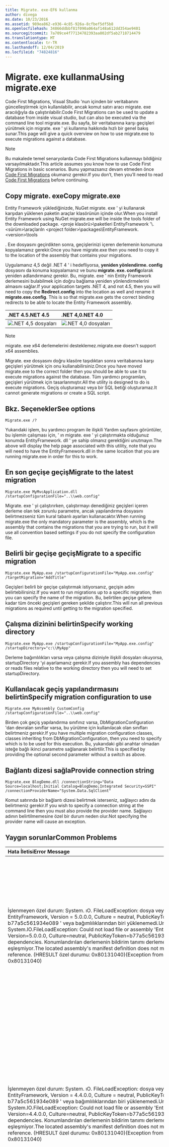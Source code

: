 ```yaml
---
title: Migrate. exe-EF6 kullanma
author: divega
ms.date: 10/23/2016
ms.assetid: 989ea862-e936-4c85-926a-8cfbef5df5b8
ms.openlocfilehash: 34866ddbbf81f090a064af148a612dd354ae9401
ms.sourcegitcommit: 7a709ce4f77134782393aa802df5ab2718714479
ms.translationtype: MT
ms.contentlocale: tr-TR
ms.lasthandoff: 12/04/2019
ms.locfileid: "74824816"
---
```

# <a name="using-migrateexe"></a><span data-ttu-id="c10b5-102">Migrate. exe kullanma</span><span class="sxs-lookup"><span data-stu-id="c10b5-102">Using migrate.exe</span></span>
<span data-ttu-id="c10b5-103">Code First Migrations, Visual Studio 'nun içinden bir veritabanını güncelleştirmek için kullanılabilir, ancak komut satırı aracı migrate. exe aracılığıyla da çalıştırılabilir.</span><span class="sxs-lookup"><span data-stu-id="c10b5-103">Code First Migrations can be used to update a database from inside visual studio, but can also be executed via the command line tool migrate.exe.</span></span> <span data-ttu-id="c10b5-104">Bu sayfa, bir veritabanına karşı geçişleri yürütmek için migrate. exe ' yi kullanma hakkında hızlı bir genel bakış sunar.</span><span class="sxs-lookup"><span data-stu-id="c10b5-104">This page will give a quick overview on how to use migrate.exe to execute migrations against a database.</span></span>

> [!NOTE]
> <span data-ttu-id="c10b5-105">Bu makalede temel senaryolarda Code First Migrations kullanmayı bildiğiniz varsayılmaktadır.</span><span class="sxs-lookup"><span data-stu-id="c10b5-105">This article assumes you know how to use Code First Migrations in basic scenarios.</span></span> <span data-ttu-id="c10b5-106">Bunu yapmazsanız devam etmeden önce [Code First Migrations](~/ef6/modeling/code-first/migrations/index.md) okumanız gerekir.</span><span class="sxs-lookup"><span data-stu-id="c10b5-106">If you don’t, then you’ll need to read [Code First Migrations](~/ef6/modeling/code-first/migrations/index.md) before continuing.</span></span>

## <a name="copy-migrateexe"></a><span data-ttu-id="c10b5-107">Copy migrate. exe</span><span class="sxs-lookup"><span data-stu-id="c10b5-107">Copy migrate.exe</span></span>

<span data-ttu-id="c10b5-108">Entity Framework yüklediğinizde, NuGet migrate. exe ' yi kullanarak karşıdan yüklenen paketin araçlar klasörünün içinde olur.</span><span class="sxs-lookup"><span data-stu-id="c10b5-108">When you install Entity Framework using NuGet migrate.exe will be inside the tools folder of the downloaded package.</span></span> <span data-ttu-id="c10b5-109">&lt;proje klasörü&gt;\\paketleri EntityFramework '\\.&lt;sürüm&gt;\\araçları</span><span class="sxs-lookup"><span data-stu-id="c10b5-109">In &lt;project folder&gt;\\packages\\EntityFramework.&lt;version&gt;\\tools</span></span>

<span data-ttu-id="c10b5-110">. Exe dosyasını geçirdikten sonra, geçişlerinizi içeren derlemenin konumuna kopyalamanız gerekir.</span><span class="sxs-lookup"><span data-stu-id="c10b5-110">Once you have migrate.exe then you need to copy it to the location of the assembly that contains your migrations.</span></span>

<span data-ttu-id="c10b5-111">Uygulamanız 4,5 değil .NET 4 ' i hedefliyorsa, **yeniden yönlendirme. config** dosyasını da konuma kopyalamanız ve bunu **migrate. exe. config**olarak yeniden adlandırmanız gerekir. Bu, migrate. exe ' nin Entity Framework derlemesini bulabilmek için doğru bağlama yeniden yönlendirmelerini almasını sağlar.</span><span class="sxs-lookup"><span data-stu-id="c10b5-111">If your application targets .NET 4, and not 4.5, then you will need to copy the **Redirect.config** into the location as well and rename it **migrate.exe.config**. This is so that migrate.exe gets the correct binding redirects to be able to locate the Entity Framework assembly.</span></span>

| <span data-ttu-id="c10b5-112">.NET 4.5</span><span class="sxs-lookup"><span data-stu-id="c10b5-112">.NET 4.5</span></span>                                      | <span data-ttu-id="c10b5-113">.NET 4,0</span><span class="sxs-lookup"><span data-stu-id="c10b5-113">.NET 4.0</span></span>                                      |
|:----------------------------------------------|:----------------------------------------------|
| ![.NET 4,5 dosyaları](~/ef6/media/net45files.png) | ![.NET 4,0 dosyaları](~/ef6/media/net40files.png) |

> [!NOTE]
> <span data-ttu-id="c10b5-116">migrate. exe x64 derlemelerini desteklemez.</span><span class="sxs-lookup"><span data-stu-id="c10b5-116">migrate.exe doesn't support x64 assemblies.</span></span>

<span data-ttu-id="c10b5-117">Migrate. exe dosyasını doğru klasöre taşıdıktan sonra veritabanına karşı geçişleri yürütmek için onu kullanabilirsiniz.</span><span class="sxs-lookup"><span data-stu-id="c10b5-117">Once you have moved migrate.exe to the correct folder then you should be able to use it to execute migrations against the database.</span></span> <span data-ttu-id="c10b5-118">Tüm yardımcı programları, geçişleri yürütmek için tasarlanmıştır.</span><span class="sxs-lookup"><span data-stu-id="c10b5-118">All the utility is designed to do is execute migrations.</span></span> <span data-ttu-id="c10b5-119">Geçiş oluşturamaz veya bir SQL betiği oluşturamaz.</span><span class="sxs-lookup"><span data-stu-id="c10b5-119">It cannot generate migrations or create a SQL script.</span></span>

## <a name="see-options"></a><span data-ttu-id="c10b5-120">Bkz. Seçenekler</span><span class="sxs-lookup"><span data-stu-id="c10b5-120">See options</span></span>

``` console
Migrate.exe /?
```

<span data-ttu-id="c10b5-121">Yukarıdaki işlem, bu yardımcı program ile ilişkili Yardım sayfasını görüntüler, bu işlemin çalışması için, ' ın migrate. exe ' yi çalıştırmakta olduğunuz konumda EntityFramework. dll ' ye sahip olmanız gerektiğini unutmayın.</span><span class="sxs-lookup"><span data-stu-id="c10b5-121">The above will display the help page associated with this utility, note that you will need to have the EntityFramework.dll in the same location that you are running migrate.exe in order for this to work.</span></span>

## <a name="migrate-to-the-latest-migration"></a><span data-ttu-id="c10b5-122">En son geçişe geçiş</span><span class="sxs-lookup"><span data-stu-id="c10b5-122">Migrate to the latest migration</span></span>

``` console
Migrate.exe MyMvcApplication.dll /startupConfigurationFile="..\\web.config"
```

<span data-ttu-id="c10b5-123">Migrate. exe ' yi çalıştırırken, çalıştırmayı denediğiniz geçişleri içeren derleme olan tek zorunlu parametre, ancak yapılandırma dosyasını belirtmezseniz tüm kural tabanlı ayarları kullanacaktır.</span><span class="sxs-lookup"><span data-stu-id="c10b5-123">When running migrate.exe the only mandatory parameter is the assembly, which is the assembly that contains the migrations that you are trying to run, but it will use all convention based settings if you do not specify the configuration file.</span></span>

## <a name="migrate-to-a-specific-migration"></a><span data-ttu-id="c10b5-124">Belirli bir geçişe geçiş</span><span class="sxs-lookup"><span data-stu-id="c10b5-124">Migrate to a specific migration</span></span>

``` console
Migrate.exe MyApp.exe /startupConfigurationFile="MyApp.exe.config" /targetMigration="AddTitle"
```

<span data-ttu-id="c10b5-125">Geçişleri belirli bir geçişe çalıştırmak istiyorsanız, geçişin adını belirtebilirsiniz.</span><span class="sxs-lookup"><span data-stu-id="c10b5-125">If you want to run migrations up to a specific migration, then you can specify the name of the migration.</span></span> <span data-ttu-id="c10b5-126">Bu, belirtilen geçişe gelene kadar tüm önceki geçişleri gereken şekilde çalıştırır.</span><span class="sxs-lookup"><span data-stu-id="c10b5-126">This will run all previous migrations as required until getting to the migration specified.</span></span>

## <a name="specify-working-directory"></a><span data-ttu-id="c10b5-127">Çalışma dizinini belirtin</span><span class="sxs-lookup"><span data-stu-id="c10b5-127">Specify working directory</span></span>

``` console
Migrate.exe MyApp.exe /startupConfigurationFile="MyApp.exe.config" /startupDirectory="c:\\MyApp"
```

<span data-ttu-id="c10b5-128">Derleme bağımlılıkları varsa veya çalışma diziniyle ilişkili dosyaları okuyorsa, startupDirectory 'yi ayarlamanız gerekir.</span><span class="sxs-lookup"><span data-stu-id="c10b5-128">If you assembly has dependencies or reads files relative to the working directory then you will need to set startupDirectory.</span></span>

## <a name="specify-migration-configuration-to-use"></a><span data-ttu-id="c10b5-129">Kullanılacak geçiş yapılandırmasını belirtin</span><span class="sxs-lookup"><span data-stu-id="c10b5-129">Specify migration configuration to use</span></span>

``` console
Migrate.exe MyAssembly CustomConfig /startupConfigurationFile="..\\web.config"
```

<span data-ttu-id="c10b5-130">Birden çok geçiş yapılandırma sınıfınız varsa, DbMigrationConfiguration 'dan devralan sınıflar varsa, bu yürütme için kullanılacak olan sınıfları belirtmeniz gerekir.</span><span class="sxs-lookup"><span data-stu-id="c10b5-130">If you have multiple migration configuration classes, classes inheriting from DbMigrationConfiguration, then you need to specify which is to be used for this execution.</span></span> <span data-ttu-id="c10b5-131">Bu, yukarıdaki gibi anahtar olmadan isteğe bağlı ikinci parametre sağlanarak belirtilir.</span><span class="sxs-lookup"><span data-stu-id="c10b5-131">This is specified by providing the optional second parameter without a switch as above.</span></span>

## <a name="provide-connection-string"></a><span data-ttu-id="c10b5-132">Bağlantı dizesi sağla</span><span class="sxs-lookup"><span data-stu-id="c10b5-132">Provide connection string</span></span>

``` console
Migrate.exe BlogDemo.dll /connectionString="Data Source=localhost;Initial Catalog=BlogDemo;Integrated Security=SSPI" /connectionProviderName="System.Data.SqlClient"
```

<span data-ttu-id="c10b5-133">Komut satırında bir bağlantı dizesi belirtmek isterseniz, sağlayıcı adını da belirtmeniz gerekir.</span><span class="sxs-lookup"><span data-stu-id="c10b5-133">If you wish to specify a connection string at the command line then you must also provide the provider name.</span></span> <span data-ttu-id="c10b5-134">Sağlayıcı adının belirtilmemesine özel bir durum neden olur.</span><span class="sxs-lookup"><span data-stu-id="c10b5-134">Not specifying the provider name will cause an exception.</span></span>

## <a name="common-problems"></a><span data-ttu-id="c10b5-135">Yaygın sorunlar</span><span class="sxs-lookup"><span data-stu-id="c10b5-135">Common Problems</span></span>

| <span data-ttu-id="c10b5-136">Hata İletisi</span><span class="sxs-lookup"><span data-stu-id="c10b5-136">Error Message</span></span>                                                                                                                                                                                                                                                                                                                      | <span data-ttu-id="c10b5-137">Çözüm</span><span class="sxs-lookup"><span data-stu-id="c10b5-137">Solution</span></span>                                                                                                                                                                                                                                                                                             |
|:-----------------------------------------------------------------------------------------------------------------------------------------------------------------------------------------------------------------------------------------------------------------------------------------------------------------------------------|:-----------------------------------------------------------------------------------------------------------------------------------------------------------------------------------------------------------------------------------------------------------------------------------------------------|
| <span data-ttu-id="c10b5-138">İşlenmeyen özel durum: System. ıO. FileLoadException: dosya veya derleme ' EntityFramework, Version = 5.0.0.0, Culture = neutral, PublicKeyToken = b77a5c561934e089 ' veya bağımlılıklarından biri yüklenemedi.</span><span class="sxs-lookup"><span data-stu-id="c10b5-138">Unhandled Exception: System.IO.FileLoadException:  Could not load file or assembly 'EntityFramework, Version=5.0.0.0, Culture=neutral, PublicKeyToken=b77a5c561934e089' or one of its dependencies.</span></span> <span data-ttu-id="c10b5-139">Konumlandırılan derlemenin bildirim tanımı derleme başvurusuyla eşleşmiyor.</span><span class="sxs-lookup"><span data-stu-id="c10b5-139">The located assembly's manifest definition does not match the assembly reference.</span></span> <span data-ttu-id="c10b5-140">(HRESULT özel durumu: 0x80131040)</span><span class="sxs-lookup"><span data-stu-id="c10b5-140">(Exception from HRESULT: 0x80131040)</span></span>         | <span data-ttu-id="c10b5-141">Bu genellikle, Redirect. config dosyası olmadan bir .NET 4 uygulaması çalıştırdığınız anlamına gelir.</span><span class="sxs-lookup"><span data-stu-id="c10b5-141">This typically means that you are running a .NET 4 application without the Redirect.config file.</span></span> <span data-ttu-id="c10b5-142">Redirect. config dosyasını migrate. exe ile aynı konuma kopyalamanız ve. exe. config dosyasını geçirmek için yeniden adlandırmanız gerekir.</span><span class="sxs-lookup"><span data-stu-id="c10b5-142">You need to copy the Redirect.config to the same location as migrate.exe and rename it to migrate.exe.config.</span></span>                                                                                       |
| <span data-ttu-id="c10b5-143">İşlenmeyen özel durum: System. ıO. FileLoadException: dosya veya derleme ' EntityFramework, Version = 4.4.0.0, Culture = neutral, PublicKeyToken = b77a5c561934e089 ' veya bağımlılıklarından biri yüklenemedi.</span><span class="sxs-lookup"><span data-stu-id="c10b5-143">Unhandled Exception: System.IO.FileLoadException: Could not load file or assembly 'EntityFramework, Version=4.4.0.0, Culture=neutral, PublicKeyToken=b77a5c561934e089' or one of its dependencies.</span></span> <span data-ttu-id="c10b5-144">Konumlandırılan derlemenin bildirim tanımı derleme başvurusuyla eşleşmiyor.</span><span class="sxs-lookup"><span data-stu-id="c10b5-144">The located assembly's manifest definition does not match the assembly reference.</span></span> <span data-ttu-id="c10b5-145">(HRESULT özel durumu: 0x80131040)</span><span class="sxs-lookup"><span data-stu-id="c10b5-145">(Exception from HRESULT: 0x80131040)</span></span>          | <span data-ttu-id="c10b5-146">Bu özel durum, migrate. exe konumuna kopyaladığınız Redirect. config dosyasına sahip bir .NET 4,5 uygulaması çalıştırdığınız anlamına gelir.</span><span class="sxs-lookup"><span data-stu-id="c10b5-146">This exception means that you are running a .NET 4.5 application with the Redirect.config copied to the migrate.exe location.</span></span> <span data-ttu-id="c10b5-147">Uygulamanız .NET 4,5 ise, içindeki yeniden yönlendirmeleri yapılandırma dosyasına sahip olmanız gerekmez.</span><span class="sxs-lookup"><span data-stu-id="c10b5-147">If your app is .NET 4.5 then you do not need to have the config file with the redirects inside.</span></span> <span data-ttu-id="c10b5-148">Migrate. exe. config dosyasını silin.</span><span class="sxs-lookup"><span data-stu-id="c10b5-148">Delete the migrate.exe.config file.</span></span>                                    |
| <span data-ttu-id="c10b5-149">Hata: bekleyen değişiklikler olduğu ve otomatik geçiş devre dışı olduğu için veritabanı geçerli modelle eşleşecek şekilde güncelleştirilemiyor.</span><span class="sxs-lookup"><span data-stu-id="c10b5-149">ERROR: Unable to update database to match the current model because there are pending changes and automatic migration is disabled.</span></span> <span data-ttu-id="c10b5-150">Bekleyen model değişikliklerini kod tabanlı bir geçişe yazın ya da otomatik geçişi etkinleştirin.</span><span class="sxs-lookup"><span data-stu-id="c10b5-150">Either write the pending model changes to a code-based migration or enable automatic migration.</span></span> <span data-ttu-id="c10b5-151">Otomatik geçişi etkinleştirmek için DbMigrationsConfiguration. AutomaticMigrationsEnabled değerini true olarak ayarlayın.</span><span class="sxs-lookup"><span data-stu-id="c10b5-151">Set DbMigrationsConfiguration.AutomaticMigrationsEnabled to true to enable automatic migration.</span></span> | <span data-ttu-id="c10b5-152">Bu hata, modelde yapılan değişikliklerle buluta bir geçiş oluşturmadıysanız ve veritabanı modeliyle eşleşmediğinden geçiş işlemi çalıştırıldığında oluşur.</span><span class="sxs-lookup"><span data-stu-id="c10b5-152">This error occurs if running migrate when you haven’t created a migration to cope with changes made to the model, and the database does not match the model.</span></span> <span data-ttu-id="c10b5-153">Bir model sınıfına özellik eklemek ve ardından veritabanını yükseltmek için geçiş oluşturmadan migrate. exe ' yi çalıştırmak bunun bir örneğidir.</span><span class="sxs-lookup"><span data-stu-id="c10b5-153">Adding a property to a model class then running migrate.exe without creating a migration to upgrade the database is an example of this.</span></span> |
| <span data-ttu-id="c10b5-154">Hata: ' System. Data. Entity. geçişler. Design. Toolingfaon + UpdateRunner, EntityFramework, Version = 5.0.0.0, Culture = neutral, PublicKeyToken = b77a5c561934e089 ' üyesi için tür çözümlenemedi.</span><span class="sxs-lookup"><span data-stu-id="c10b5-154">ERROR: Type is not resolved for member 'System.Data.Entity.Migrations.Design.ToolingFacade+UpdateRunner,EntityFramework, Version=5.0.0.0, Culture=neutral, PublicKeyToken=b77a5c561934e089'.</span></span>                                                                                                                                       | <span data-ttu-id="c10b5-155">Hatalı bir başlangıç dizini belirtilerek bu hataya neden olmuş olabilir.</span><span class="sxs-lookup"><span data-stu-id="c10b5-155">This error can be caused by specifying an incorrect startup directory.</span></span> <span data-ttu-id="c10b5-156">Bu, migrate. exe ' nin konumu olmalıdır</span><span class="sxs-lookup"><span data-stu-id="c10b5-156">This must be the location of migrate.exe</span></span>                                                                                                                                                                                      |
| <span data-ttu-id="c10b5-157">İşlenmeyen özel durum: System. NullReferenceException: nesne başvurusu bir nesnenin örneğine ayarlanmadı.</span><span class="sxs-lookup"><span data-stu-id="c10b5-157">Unhandled Exception: System.NullReferenceException: Object reference not set to an instance of an object.</span></span> <br/>   <span data-ttu-id="c10b5-158">System. Data. Entity. geçişler. Console. program. Main (String [] args) konumunda</span><span class="sxs-lookup"><span data-stu-id="c10b5-158">at System.Data.Entity.Migrations.Console.Program.Main(String[] args)</span></span>                                                                                                                                             | <span data-ttu-id="c10b5-159">Bunun nedeni, kullanmakta olduğunuz bir senaryo için gerekli bir parametre belirtmemelidir.</span><span class="sxs-lookup"><span data-stu-id="c10b5-159">This can be caused by not specifying a required parameter for a scenario that you are using.</span></span> <span data-ttu-id="c10b5-160">Örneğin, sağlayıcı adını belirtmeden bir bağlantı dizesi belirtin.</span><span class="sxs-lookup"><span data-stu-id="c10b5-160">For example specifying a connection string without specifying the provider name.</span></span>                                                                                                                        |
| <span data-ttu-id="c10b5-161">Hata: ' ClassLibrary1 ' derlemesinde birden fazla geçiş yapılandırması türü bulundu.</span><span class="sxs-lookup"><span data-stu-id="c10b5-161">ERROR: More than one migrations configuration type was found in the assembly 'ClassLibrary1'.</span></span> <span data-ttu-id="c10b5-162">Kullanılacak birinin adını belirtin.</span><span class="sxs-lookup"><span data-stu-id="c10b5-162">Specify the name of the one to use.</span></span>                                                                                                                                                                                                  | <span data-ttu-id="c10b5-163">Hata durumunda, verilen derlemede birden fazla yapılandırma sınıfı vardır.</span><span class="sxs-lookup"><span data-stu-id="c10b5-163">As the error states, there is more than one configuration class in the given assembly.</span></span> <span data-ttu-id="c10b5-164">Hangisinin kullanılacağını belirtmek için/configurationType anahtarını kullanmanız gerekir.</span><span class="sxs-lookup"><span data-stu-id="c10b5-164">You must use the /configurationType switch to specify which to use.</span></span>                                                                                                                                           |
| <span data-ttu-id="c10b5-165">Hata: '&lt;assemblyName&gt;' dosyası veya bütünleştirilmiş kodu ya da bağımlılıklarından biri yüklenemedi.</span><span class="sxs-lookup"><span data-stu-id="c10b5-165">ERROR: Could not load file or assembly ‘&lt;assemblyName&gt;’ or one of its dependencies.</span></span> <span data-ttu-id="c10b5-166">Verilen derleme adı veya kod temeli geçersizdi.</span><span class="sxs-lookup"><span data-stu-id="c10b5-166">The given assembly name or codebase was invalid.</span></span> <span data-ttu-id="c10b5-167">(HRESULT özel durumu: 0x80131047)</span><span class="sxs-lookup"><span data-stu-id="c10b5-167">(Exception from HRESULT: 0x80131047)</span></span>                                                                                                                                                    | <span data-ttu-id="c10b5-168">Bunun nedeni, derleme adı yanlış belirtilerek veya olmayan</span><span class="sxs-lookup"><span data-stu-id="c10b5-168">This can be caused by specifying an assembly name incorrectly or not having</span></span>                                                                                                                                                                                                                          |
| <span data-ttu-id="c10b5-169">Hata: '&lt;assemblyName&gt;' dosyası veya bütünleştirilmiş kodu ya da bağımlılıklarından biri yüklenemedi.</span><span class="sxs-lookup"><span data-stu-id="c10b5-169">ERROR: Could not load file or assembly ‘&lt;assemblyName&gt;' or one of its dependencies.</span></span> <span data-ttu-id="c10b5-170">Bir programı hatalı biçimde yükleme girişiminde bulunuldu.</span><span class="sxs-lookup"><span data-stu-id="c10b5-170">An attempt was made to load a program with an incorrect format.</span></span>                                                                                                                                                                          | <span data-ttu-id="c10b5-171">Bu, migrate. exe ' yi bir x64 uygulamasına karşı çalıştırmaya çalışıyorsanız meydana gelir.</span><span class="sxs-lookup"><span data-stu-id="c10b5-171">This happens if you are trying to run migrate.exe against an x64 application.</span></span> <span data-ttu-id="c10b5-172">EF 5,0 ve aşağıdaki, yalnızca x86 üzerinde çalışır.</span><span class="sxs-lookup"><span data-stu-id="c10b5-172">EF 5.0 and below will only work on x86.</span></span>                                                                                                                                                                                |
